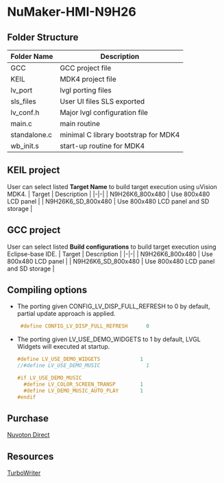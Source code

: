 # **NuMaker-HMI-N9H26**

## **Folder Structure**

| Folder Name | Description |
|-|-|
| GCC | GCC project file |
| KEIL | MDK4 project file |
| lv_port | lvgl porting files |
| sls_files | User UI files SLS exported |
| lv_conf.h | Major lvgl configuration file |
| main.c | main routine |
| standalone.c | minimal C library bootstrap for MDK4 |
| wb_init.s | start-up routine for MDK4 |

## **KEIL project**

User can select listed **Target Name** to build target execution using uVision MDK4.
| Target | Description |
|-|-|
| N9H26K6_800x480 | Use 800x480 LCD panel |
| N9H26K6_SD_800x480 | Use 800x480 LCD panel and SD storage |

## **GCC project**

User can select listed **Build configurations** to build target execution using Eclipse-base IDE.
| Target | Description |
|-|-|
| N9H26K6_800x480 | Use 800x480 LCD panel |
| N9H26K6_SD_800x480 | Use 800x480 LCD panel and SD storage |

## **Compiling options**

- The porting given CONFIG_LV_DISP_FULL_REFRESH to 0 by default, partial update approach is applied.

  ```c
   #define CONFIG_LV_DISP_FULL_REFRESH      0
  ```

- The porting given LV_USE_DEMO_WIDGETS to 1 by default, LVGL Widgets will executed at startup.

  ```c
  #define LV_USE_DEMO_WIDGETS             1
  //#define LV_USE_DEMO_MUSIC               1

  #if LV_USE_DEMO_MUSIC
    #define LV_COLOR_SCREEN_TRANSP        1
    #define LV_DEMO_MUSIC_AUTO_PLAY       1
  #endif
  ```

## **Purchase**

[Nuvoton Direct](https://direct.nuvoton.com/en/numaker-hmi-n9h26)

## **Resources**

[TurboWriter](../../bsp/n9h26/Tools/PC_Tools)
